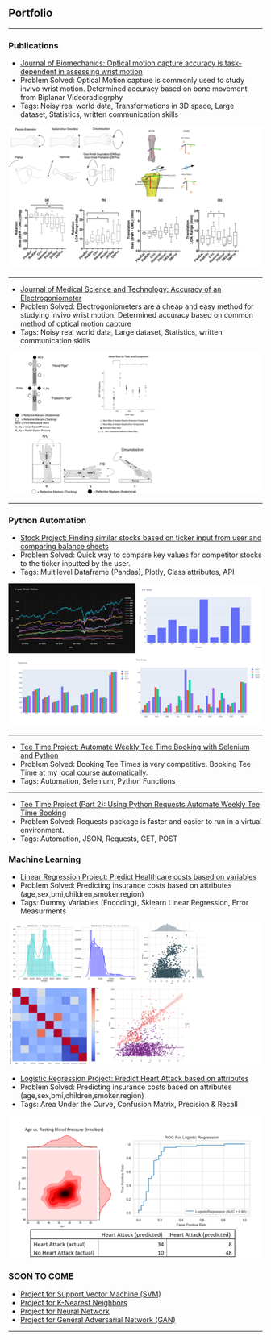 ## Portfolio

---

### Publications 

- [Journal of Biomechanics: Optical motion capture accuracy is task-dependent in assessing wrist motion](https://www.sciencedirect.com/science/article/abs/pii/S0021929021001421)
- Problem Solved: Optical Motion capture is commonly used to study invivo wrist motion. Determined accuracy based on bone movement from Biplanar Videoradiogrphy
- Tags: Noisy real world data, Transformations in 3D space, Large dataset, Statistics, written communication skills
<img src="images/BVR_paper.png?raw=true"/>

---
- [Journal of Medical Science and Technology: Accuracy of an Electrogoniometer ](https://www.tandfonline.com/doi/abs/10.1080/03091902.2020.1713240)
- Problem Solved: Electrogoniometers are a cheap and easy method for studying invivo wrist motion. Determined accuracy based on common method of optical motion capture
- Tags: Noisy real world data, Large dataset, Statistics, written communication skills
<img src="images/EG_Paper.png?raw=true"/>

---


### Python Automation

- [Stock Project: Finding similar stocks based on ticker input from user and comparing balance sheets](https://github.com/mchughbrian/StockGutCheck/blob/main/README.md)
- Problem Solved: Quick way to compare key values for competitor stocks to the ticker inputted by the user. 
- Tags: Multilevel Dataframe (Pandas), Plotly, Class attributes, API
<img src="images/SimilarStocks.png?raw=true"/>

---
- [Tee Time Project: Automate Weekly Tee Time Booking with Selenium and Python](https://github.com/mchughbrian/Selenium_Tee_Time_Automation)
- Problem Solved: Booking Tee Times is very competitive. Booking Tee Time at my local course automatically. 
- Tags: Automation, Selenium, Python Functions

---
- [Tee Time Project (Part 2): Using Python Requests Automate Weekly Tee Time Booking](http://example.com/)
- Problem Solved: Requests package is faster and easier to run in a virtual environment. 
- Tags: Automation, JSON, Requests, GET, POST

### Machine Learning
- [Linear Regression Project: Predict Healthcare costs based on variables](https://github.com/mchughbrian/LinearRegression-HealthCosts)
- Problem Solved: Predicting insurance costs based on attributes (age,sex,bmi,children,smoker,region)
- Tags: Dummy Variables (Encoding), Sklearn Linear Regression, Error Measurments
<img src="images/HealthCosts.png?raw=true"/>

- [Logistic Regression Project: Predict Heart Attack based on attributes](https://github.com/mchughbrian/Logistic_Regression_Heart_Attack_Prediction)
- Problem Solved: Predicting insurance costs based on attributes (age,sex,bmi,children,smoker,region)
- Tags: Area Under the Curve, Confusion Matrix, Precision & Recall
<img src="images/Logitic_Heart_attack.png?raw=true"/>

### SOON TO COME 
- [Project for Support Vector Machine (SVM)](http://example.com/)
- [Project for K-Nearest Neighbors](http://example.com/)
- [Project for Neural Network](http://example.com/)
- [Project for General Adversarial Network (GAN)](http://example.com/)



---
<!--<p style="font-size:11px">Page template forked from <a href="https://github.com/evanca/quick-portfolio">evanca</a></p>
<!-- Remove above link if you don't want to attibute -->
